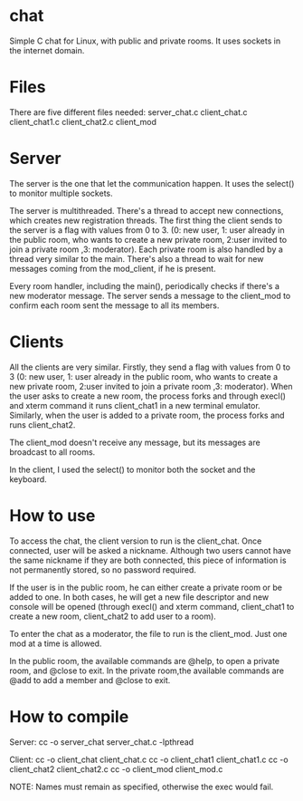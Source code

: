 # chat
Simple C chat for Linux, with public and private rooms.
It uses sockets in the internet domain.

# Files
There are five different files needed:
server_chat.c
client_chat.c
client_chat1.c
client_chat2.c
client_mod

# Server

The server is the one that let the communication happen. It uses the select() to monitor multiple sockets.

The server is multithreaded. There's a thread to accept new connections, which creates new registration threads. The first thing the client sends to the server is a flag with values from 0 to 3. (0: new user, 1: user already in the public room, who wants to create a new private room, 2:user invited to join a private room ,3: moderator). Each private room is also handled by a thread very similar to the main. There's also a thread to wait for new messages coming from the mod_client, if he is present.

Every room handler, including the main(), periodically checks if there's a new moderator message. The server sends a message to the client_mod to confirm each room sent the message to all its members.


# Clients

All the clients are very similar. Firstly, they send a flag with values from 0 to 3 (0: new user, 1: user already in the public room, who wants to create a new private room, 2:user invited to join a private room ,3: moderator).
When the user asks to create a new room, the process forks and through execl() and xterm command it runs client_chat1 in a new terminal emulator. Similarly, when the user is added to a private room, the process forks and runs client_chat2.

The client_mod doesn't receive any message, but its messages are broadcast to all rooms.

In the client, I used the select() to monitor both the socket and the keyboard. 

# How to use

To access the chat, the client version to run is the client_chat.
Once connected, user will be asked a nickname. Although two users cannot have the same nickname if they are both connected, this piece of information is not permanently stored, so no password required. 

If the user is in the public room, he can either create a private room or be added to one.  In both cases, he will get a new file descriptor and new console will be opened (through execl() and xterm command, client_chat1 to create a new room, client_chat2 to add user to a room).

To enter the chat as a moderator, the file to run is the client_mod. Just one mod at a time is allowed.

In the public room, the available commands are @help, to open a private room, and @close to exit.
In the private room,the available commands are @add to add a member and @close to exit.


# How to compile

Server:
cc -o server_chat server_chat.c -lpthread

Client:
cc -o client_chat client_chat.c
cc -o client_chat1 client_chat1.c
cc -o client_chat2 client_chat2.c
cc -o client_mod client_mod.c

NOTE: Names must remain as specified, otherwise the exec would fail.

